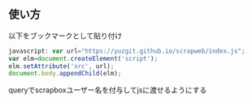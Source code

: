 ## 使い方
以下をブックマークとして貼り付け
```js
javascript: var url="https://yuzgit.github.io/scrapweb/index.js";
var elm=document.createElement('script');
elm.setAttribute('src', url);
document.body.appendChild(elm);
```

queryでscrapboxユーザー名を付与してjsに渡せるようにする